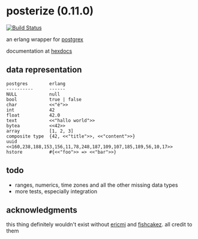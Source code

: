 # posterize (0.11.0)

[![Build Status](https://travis-ci.org/talentdeficit/posterize.svg?branch=master)](https://travis-ci.org/talentdeficit/posterize)

an erlang wrapper for [postgrex](https://github.com/ericmj/postgrex)

documentation at [hexdocs](http://hexdocs.pm/posterize/)

## data representation

    postgres        erlang
    ----------      ------
    NULL            null
    bool            true | false
    char            <<"é">>
    int             42
    float           42.0
    text            <<"hallo world">>
    bytea           <<42>>
    array           [1, 2, 3]
    composite type  {42, <<"title">>, <<"content">>}
    uuid            <<160,238,188,153,156,11,78,248,187,109,107,185,189,56,10,17>>
    hstore          #{<<"foo">> => <<"bar">>}

## todo

* ranges, numerics, time zones and all the other missing data types
* more tests, especially integration

## acknowledgments

this thing definitely wouldn't exist without [ericmj](https://github.com/ericmj) and [fishcakez](https://github.com/fishcakez). all credit to them
